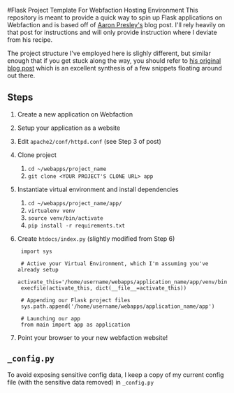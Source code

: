 #Flask Project Template For Webfaction Hosting Environment
This repository is meant to provide a quick way to spin up Flask applications on Webfaction and is based off of [Aaron Presley's](https://twitter.com/AaronPresley) blog post. I'll rely heavily on that post for instructions and will only provide instruction where I deviate from his recipe.

The project structure I've employed here is slighly different, but similar enough that if you get stuck along the way, you should refer to [his original blog post](http://aaronpresley.com/deploying-a-flask-project-on-webfaction/) which is an excellent synthesis of a few snippets floating around out there.

## Steps
1. Create a new application on Webfaction
2. Setup your application as a website
3. Edit `apache2/conf/httpd.conf` (see Step 3 of post)
4. Clone project
    1. `cd ~/webapps/project_name`
    2. `git clone <YOUR PROJECT'S CLONE URL> app`
5. Instantiate virtual environment and install dependencies
    1. `cd ~/webapps/project_name/app/`
    2. `virtualenv venv`
    3. `source venv/bin/activate`
    4. `pip install -r requirements.txt`
6. Create `htdocs/index.py` (slightly modified from Step 6)

        import sys

        # Active your Virtual Environment, which I'm assuming you've already setup
        activate_this='/home/username/webapps/application_name/app/venv/bin/activate_this.py'
        execfile(activate_this, dict(__file__=activate_this))

        # Appending our Flask project files
        sys.path.append('/home/username/webapps/application_name/app')

        # Launching our app
        from main import app as application

7. Point your browser to your new webfaction website!

## `_config.py`
To avoid exposing sensitive config data, I keep a copy of my current config file (with the sensitive data removed) in `_config.py`
